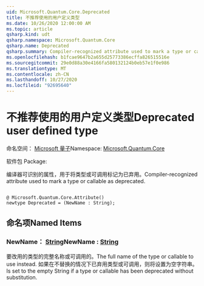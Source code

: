 ```yaml
---
uid: Microsoft.Quantum.Core.Deprecated
title: 不推荐使用的用户定义类型
ms.date: 10/26/2020 12:00:00 AM
ms.topic: article
qsharp.kind: udt
qsharp.namespace: Microsoft.Quantum.Core
qsharp.name: Deprecated
qsharp.summary: Compiler-recognized attribute used to mark a type or callable as deprecated.
ms.openlocfilehash: b1fcae9647b2a655d25773386ecffa826515516e
ms.sourcegitcommit: 29e0d88a30e4166fa580132124b0eb57e1f0e986
ms.translationtype: MT
ms.contentlocale: zh-CN
ms.lasthandoff: 10/27/2020
ms.locfileid: "92695640"
---
```

# <a name="deprecated-user-defined-type"></a><span data-ttu-id="9fae0-102">不推荐使用的用户定义类型</span><span class="sxs-lookup"><span data-stu-id="9fae0-102">Deprecated user defined type</span></span>

<span data-ttu-id="9fae0-103">命名空间： [Microsoft 量子](xref:Microsoft.Quantum.Core)</span><span class="sxs-lookup"><span data-stu-id="9fae0-103">Namespace: [Microsoft.Quantum.Core](xref:Microsoft.Quantum.Core)</span></span>

<span data-ttu-id="9fae0-104">软件包 [](https://nuget.org/packages/)</span><span class="sxs-lookup"><span data-stu-id="9fae0-104">Package: [](https://nuget.org/packages/)</span></span>


<span data-ttu-id="9fae0-105">编译器可识别的属性，用于将类型或可调用标记为已弃用。</span><span class="sxs-lookup"><span data-stu-id="9fae0-105">Compiler-recognized attribute used to mark a type or callable as deprecated.</span></span>

```qsharp

@ Microsoft.Quantum.Core.Attribute()
newtype Deprecated = (NewName : String);
```



## <a name="named-items"></a><span data-ttu-id="9fae0-106">命名项</span><span class="sxs-lookup"><span data-stu-id="9fae0-106">Named Items</span></span>

### <a name="newname--string"></a><span data-ttu-id="9fae0-107">NewName： [String](xref:microsoft.quantum.lang-ref.string)</span><span class="sxs-lookup"><span data-stu-id="9fae0-107">NewName : [String](xref:microsoft.quantum.lang-ref.string)</span></span>

<span data-ttu-id="9fae0-108">要改用的类型的完整名称或可调用的。</span><span class="sxs-lookup"><span data-stu-id="9fae0-108">The full name of the type or callable to use instead.</span></span>
<span data-ttu-id="9fae0-109">如果在不替换的情况下已弃用类型或可调用，则将设置为空字符串。</span><span class="sxs-lookup"><span data-stu-id="9fae0-109">Is set to the empty String if a type or callable has been deprecated without substitution.</span></span>
